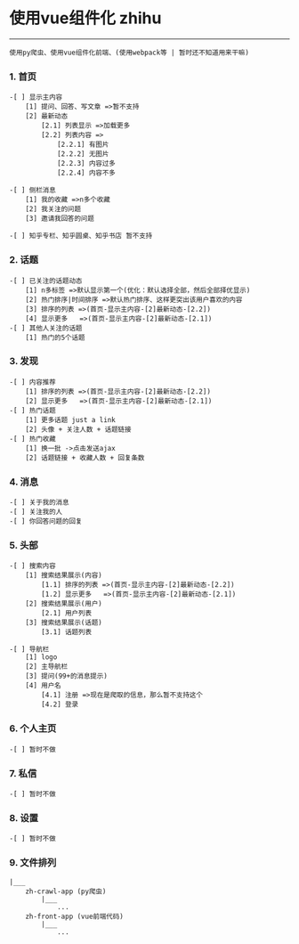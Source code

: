 # 使用vue组件化 zhihu

---------

	使用py爬虫、使用vue组件化前端、(使用webpack等 | 暂时还不知道用来干嘛)

### 1. 首页
	-[ ] 显示主内容
		[1] 提问、回答、写文章 =>暂不支持
		[2] 最新动态
			[2.1] 列表显示 =>加载更多
			[2.2] 列表内容 =>
				[2.2.1] 有图片
				[2.2.2] 无图片
				[2.2.3] 内容过多
				[2.2.4] 内容不多

	-[ ] 侧栏消息
		[1] 我的收藏 =>n多个收藏
		[2] 我关注的问题
		[3] 邀请我回答的问题

	-[ ] 知乎专栏、知乎圆桌、知乎书店 暂不支持

### 2. 话题
	-[ ] 已关注的话题动态
		[1] n多标签 =>默认显示第一个(优化：默认选择全部，然后全部择优显示)
		[2] 热门排序|时间排序 =>默认热门排序、这样更突出该用户喜欢的内容
		[3] 排序的列表 =>(首页-显示主内容-[2]最新动态-[2.2])
		[4] 显示更多   =>(首页-显示主内容-[2]最新动态-[2.1])
	-[ ] 其他人关注的话题 
		[1] 热门的5个话题

### 3. 发现
	-[ ] 内容推荐
		[1] 排序的列表 =>(首页-显示主内容-[2]最新动态-[2.2])
		[2] 显示更多   =>(首页-显示主内容-[2]最新动态-[2.1])
	-[ ] 热门话题
		[1] 更多话题 just a link
		[2] 头像 + 关注人数 + 话题链接
	-[ ] 热门收藏
		[1] 换一批 ->点击发送ajax
		[2] 话题链接 + 收藏人数 + 回复条数

### 4. 消息
	-[ ] 关于我的消息
	-[ ] 关注我的人
	-[ ] 你回答问题的回复

### 5. 头部
	-[ ] 搜索内容
		[1] 搜索结果展示(内容)
			[1.1] 排序的列表 =>(首页-显示主内容-[2]最新动态-[2.2])
			[1.2] 显示更多   =>(首页-显示主内容-[2]最新动态-[2.1])
		[2] 搜索结果展示(用户)
			[2.1] 用户列表
		[3] 搜索结果展示(话题)
			[3.1] 话题列表

	-[ ] 导航栏
		[1] logo 
		[2] 主导航栏
		[3] 提问(99+的消息提示)
		[4] 用户名
			[4.1] 注册 =>现在是爬取的信息，那么暂不支持这个
			[4.2] 登录

### 6. 个人主页
	-[ ] 暂时不做 

### 7. 私信
	-[ ] 暂时不做

### 8. 设置
	-[ ] 暂时不做

### 9. 文件排列
	|___
		zh-crawl-app (py爬虫)
			|___
				...
		zh-front-app (vue前端代码)
			|___
				...
